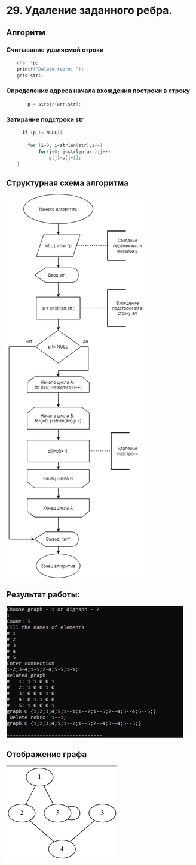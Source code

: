 # 29. Удаление заданного ребра.
## Алгоритм
### Cчитывание удаляемой строки

```C
    char *p;
	printf("Delete rebro: ");
    gets(str);
 ```
### Определение адреса начала вхождения построки в строку

```C
        p = strstr(arr,str);
```
   
### Затирание подстроки str

```C
      if (p != NULL){
    	
		for (i=0; i<strlen(str);i++)
			for(j=0; j<strlen(arr);j++) 
				p[j]=p[j+1];
    }
```
## Структурная схема алгоритма

![Alt-текст](https://github.com/vanrest2016/FL-TA/blob/master/Схем.png)

## Результат работы:
![Alt-текст](https://github.com/vanrest2016/FL-TA/blob/master/Результат%20работы.jpg)

## Отображение графа
![Alt-текст](https://github.com/vanrest2016/FL-TA/blob/master/Graph.jpg)
